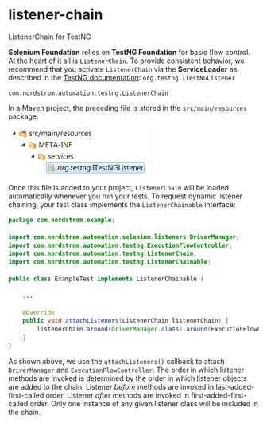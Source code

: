 # listener-chain
ListenerChain for TestNG

**Selenium Foundation** relies on **TestNG Foundation** for basic flow control. At the heart of it all is `ListenerChain`. To provide consistent behavior, we recommend that you activate `ListenerChain` via the **ServiceLoader** as described in the [TestNG documentation](http://testng.org/doc/documentation-main.html#listeners-service-loader "Specifying listeners with ServiceLoader"):
`org.testng.ITestNGListener`
```
com.nordstrom.automation.testng.ListenerChain
```
In a Maven project, the preceding file is stored in the `src/main/resources` package:

![org.testng.ITestNGListener](src/main/resources/META-INF.png "org.testng.ITestNGListener")

Once this file is added to your project, `ListenerChain` will be loaded automatically whenever you run your tests. To request dynamic listener chaining, your test class implements the `ListenerChainable` interface:
```java
package com.nordstrom.example;

import com.nordstrom.automation.selenium.listeners.DriverManager;
import com.nordstrom.automation.testng.ExecutionFlowController;
import com.nordstrom.automation.testng.ListenerChain;
import com.nordstrom.automation.testng.ListenerChainable;

public class ExampleTest implements ListenerChainable {
	
	...
 
	@Override
	public void attachListeners(ListenerChain listenerChain) {
		listenerChain.around(DriverManager.class).around(ExecutionFlowController.class);
	}
}
```
As shown above, we use the `attachListeners()` callback to attach `DriverManager` and `ExecutionFlowController`. The order in which listener methods are invoked is determined by the order in which listener objects are added to the chain. Listener _before_ methods are invoked in last-added-first-called order. Listener _after_ methods are invoked in first-added-first-called order. Only one instance of any given listener class will be included in the chain.
